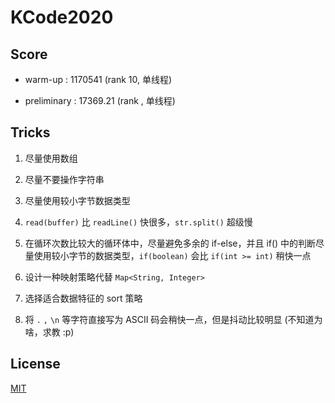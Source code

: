# KCode2020

## Score

- warm-up : 1170541 (rank 10, 单线程)

- preliminary : 17369.21 (rank , 单线程)

## Tricks

1. 尽量使用数组

2. 尽量不要操作字符串

3. 尽量使用较小字节数据类型

4. `read(buffer)` 比 `readLine()` 快很多，`str.split()` 超级慢

5. 在循环次数比较大的循环体中，尽量避免多余的 if-else，并且 if() 中的判断尽量使用较小字节的数据类型，`if(boolean)` 会比 `if(int >= int)` 稍快一点

6. 设计一种映射策略代替 `Map<String, Integer>`

7. 选择适合数据特征的 sort 策略

8. 将 `.` `,` `\n` 等字符直接写为 ASCII 码会稍快一点，但是抖动比较明显 (不知道为啥，求教 :p)

## License

[MIT](LICENSE)
